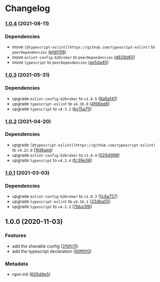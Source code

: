 # Changelog

### [1.0.4](https://github.com/b2broker/typescript-eslint-config/compare/v1.0.3...v1.0.4) (2021-08-11)

### Dependencies

- move `[@typescript-eslint](https://github.com/typescript-eslint)` to `peerDependencies` ([bfd01f8](https://github.com/b2broker/typescript-eslint-config/commit/bfd01f8e49a9a114ae8c0b71eb12b906198f58b2))
- move `eslint-config-b2broker` to `peerDependencies` ([d828d65](https://github.com/b2broker/typescript-eslint-config/commit/d828d65718277d6ccfb92cfc08cab4e6740b22e9))
- move `typescript` to `peerDependencies` ([ae5da45](https://github.com/b2broker/typescript-eslint-config/commit/ae5da45d268685d102018c1cd00dad3088f831ec))

### [1.0.3](https://github.com/b2broker/typescript-eslint-config/compare/v1.0.2...v1.0.3) (2021-05-31)

### Dependencies

- upgrade `eslint-config-b2broker` to `v1.0.5` ([8a6a141](https://github.com/b2broker/typescript-eslint-config/commit/8a6a141729ab23ca6ba10b18b29910fe09aa4b60))
- upgrade `typescript-eslint` to `v4.26.0` ([4f66ee8](https://github.com/b2broker/typescript-eslint-config/commit/4f66ee8373e1202dd581838059aa3c7bbcecd808))
- upgrade `typescript` to `v4.3.2` ([bc15a75](https://github.com/b2broker/typescript-eslint-config/commit/bc15a75c9da2b47e5d8e4bbb9271ea5ee6147716))

### [1.0.2](https://github.com/b2broker/typescript-eslint-config/compare/v1.0.1...v1.0.2) (2021-04-20)

### Dependencies

- upgrade `[@typescript-eslint](https://github.com/typescript-eslint)` to `v4.22.0` ([1fd8add](https://github.com/b2broker/typescript-eslint-config/commit/1fd8add2b088bc0eeaf8b2466d35186647f23646))
- upgrade `eslint-config-b2broker` to `v1.0.4` ([0284998](https://github.com/b2broker/typescript-eslint-config/commit/028499858468ac5559007c1fe24bd44b014ffcc9))
- upgrade `typescript` to `v4.2.4` ([fc39e36](https://github.com/b2broker/typescript-eslint-config/commit/fc39e36f1cc2eb6cc441de6c93f6471f5e265a12))

### [1.0.1](https://github.com/b2broker/typescript-eslint-config/compare/v1.0.0...v1.0.1) (2021-03-03)

### Dependencies

- upgrade `eslint-config-b2broker` to `v1.0.3` ([1c4a757](https://github.com/b2broker/typescript-eslint-config/commit/1c4a757afac1dfd0a064c59bef0c5c22ef901d51))
- upgrade `typescript-eslint` to `v4.16.1` ([334ba55](https://github.com/b2broker/typescript-eslint-config/commit/334ba559c54d108234066455cb8500ad4ed5c7b7))
- upgrade `typescript` to `v4.2.2` ([7bba3f6](https://github.com/b2broker/typescript-eslint-config/commit/7bba3f6fe059de5f6ef8a99c69332bbe21baafaa))

## 1.0.0 (2020-11-03)

### Features

- add the sharable config ([310fc11](https://github.com/b2broker/typescript-eslint-config/commit/310fc1113d53e0ad3ba95365c550aa951079d313))
- add the typescript declaration ([95ff0f0](https://github.com/b2broker/typescript-eslint-config/commit/95ff0f0957ee008e5fa11e7866575ab25f2dafb7))

### Metadata

- npm init ([605d9e5](https://github.com/b2broker/typescript-eslint-config/commit/605d9e505efd2c139028ac292045124403888af4))
